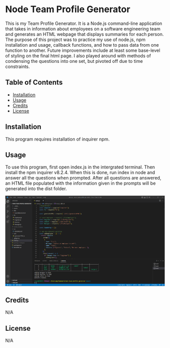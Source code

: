 # Node Team Profile Generator

This is my Team Profile Generator.  It is a Node.js command-line application that takes in information about employees on a software engineering team and generates an HTML webpage that displays summaries for each person.  The purpose of this project was to practice my use of node.js, npm installation and usage, callback functions, and how to pass data from one function to another.  Future improvements include at least some base-level of styling on the final html page.  I also played around with methods of condensing the questions into one set, but pivoted off due to time constraints.

## Table of Contents

- [Installation](#installation)
- [Usage](#usage)
- [Credits](#credits)
- [License](#license)

## Installation

This program requires installation of inquirer npm.

## Usage

To use this program, first open index.js in the intergrated terminal.  Then install the npm inquirer v8.2.4.  When this is done, run index in node and answer all the questions when prompted.  After all questions are answered, an HTML file populated with the information given in the prompts will be generated into the dist folder.  

[![Tutorial](./assets/images/tutor-img.png)](https://user-images.githubusercontent.com/117387546/208228069-c379aaaa-e825-4e52-8eff-c82f564dc6bb.mp4)

## Credits

N/A

## License

N/A
